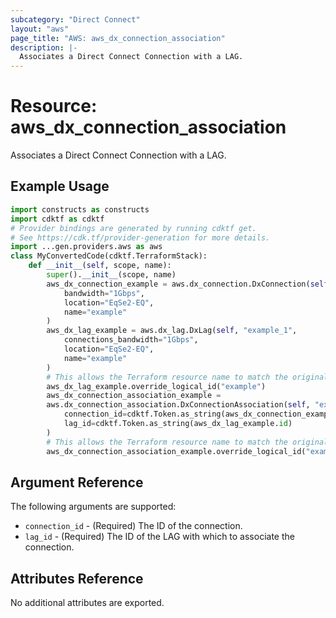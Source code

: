 ```yaml
---
subcategory: "Direct Connect"
layout: "aws"
page_title: "AWS: aws_dx_connection_association"
description: |-
  Associates a Direct Connect Connection with a LAG.
---
```


# Resource: aws_dx_connection_association

Associates a Direct Connect Connection with a LAG.

## Example Usage

```python
import constructs as constructs
import cdktf as cdktf
# Provider bindings are generated by running cdktf get.
# See https://cdk.tf/provider-generation for more details.
import ...gen.providers.aws as aws
class MyConvertedCode(cdktf.TerraformStack):
    def __init__(self, scope, name):
        super().__init__(scope, name)
        aws_dx_connection_example = aws.dx_connection.DxConnection(self, "example",
            bandwidth="1Gbps",
            location="EqSe2-EQ",
            name="example"
        )
        aws_dx_lag_example = aws.dx_lag.DxLag(self, "example_1",
            connections_bandwidth="1Gbps",
            location="EqSe2-EQ",
            name="example"
        )
        # This allows the Terraform resource name to match the original name. You can remove the call if you don't need them to match.
        aws_dx_lag_example.override_logical_id("example")
        aws_dx_connection_association_example =
        aws.dx_connection_association.DxConnectionAssociation(self, "example_2",
            connection_id=cdktf.Token.as_string(aws_dx_connection_example.id),
            lag_id=cdktf.Token.as_string(aws_dx_lag_example.id)
        )
        # This allows the Terraform resource name to match the original name. You can remove the call if you don't need them to match.
        aws_dx_connection_association_example.override_logical_id("example")
```

## Argument Reference

The following arguments are supported:

* `connection_id` - (Required) The ID of the connection.
* `lag_id` - (Required) The ID of the LAG with which to associate the connection.

## Attributes Reference

No additional attributes are exported.

<!-- cache-key: cdktf-0.17.0-pre.15 input-f68e76d3aa311e891c8f617c729bba25356074b1f25530611e754a3ecea49d09 -->